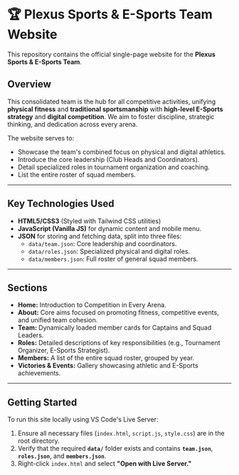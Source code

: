 # 🏆 Plexus Sports & E-Sports Team Website

This repository contains the official single-page website for the **Plexus Sports & E-Sports Team**.

## Overview
This consolidated team is the hub for all competitive activities, unifying **physical fitness** and **traditional sportsmanship** with **high-level E-Sports strategy** and **digital competition**. We aim to foster discipline, strategic thinking, and dedication across every arena.

The website serves to:
* Showcase the team's combined focus on physical and digital athletics.
* Introduce the core leadership (Club Heads and Coordinators).
* Detail specialized roles in tournament organization and coaching.
* List the entire roster of squad members.

---

## Key Technologies Used

* **HTML5/CSS3** (Styled with Tailwind CSS utilities)
* **JavaScript (Vanilla JS)** for dynamic content and mobile menu.
* **JSON** for storing and fetching data, split into three files:
    * `data/team.json`: Core leadership and coordinators.
    * `data/roles.json`: Specialized physical and digital roles.
    * `data/members.json`: Full roster of general squad members.

---

## Sections

* **Home:** Introduction to Competition in Every Arena.
* **About:** Core aims focused on promoting fitness, competitive events, and unified team cohesion.
* **Team:** Dynamically loaded member cards for Captains and Squad Leaders.
* **Roles:** Detailed descriptions of key responsibilities (e.g., Tournament Organizer, E-Sports Strategist).
* **Members:** A list of the entire squad roster, grouped by year.
* **Victories & Events:** Gallery showcasing athletic and E-Sports achievements.

---

## Getting Started

To run this site locally using VS Code's Live Server:
1.  Ensure all necessary files (`index.html`, `script.js`, `style.css`) are in the root directory.
2.  Verify that the required **`data/`** folder exists and contains **`team.json`**, **`roles.json`**, and **`members.json`**.
3.  Right-click `index.html` and select **"Open with Live Server."**